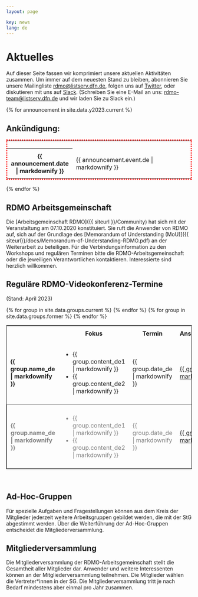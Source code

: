 ```yaml
---
layout: page

key: news
lang: de
---
```


# Aktuelles

Auf dieser Seite fassen wir komprimiert unsere aktuellen Aktivitäten zusammen.
Um immer auf dem neuesten Stand zu bleiben, abonnieren Sie unsere Mailingliste [rdmo@listserv.dfn.de](https://www.listserv.dfn.de/sympa/info/rdmo), folgen uns auf [Twitter](https://twitter.com/rdmorganiser), oder diskutieren mit uns auf [Slack](https://rdmo.slack.com).
(Schreiben Sie eine E-Mail an uns: <a href="mailto:rdmo-team@listserv.dfn.de">rdmo-team@listserv.dfn.de</a> und wir laden Sie zu Slack ein.)<br/>

{% for announcement in site.data.y2023.current %}
## Ankündigung:

<table style="width: 100%; border: 3px dotted red;">
  <tr>
    <th style="width: 20%; padding: 10px;"></th>
    <td style="width: 80%; padding: 10px;"></td>
  </tr>
  <tr>
    <th style="width: 20%; padding: 10px;">{{ announcement.date | markdownify }}</th>
    <td style="width: 80%; padding:10px;">{{ announcement.event.de | markdownify }}
    </td>
  </tr>
</table>
{% endfor %}

## RDMO Arbeitsgemeinschaft

Die [Arbeitsgemeinschaft RDMO]({{ siteurl }}/Community) hat sich mit der Veranstaltung am 07.10.2020 konstituiert. Sie ruft die Anwender von RDMO auf, sich auf der Grundlage des [Memorandum of Understanding (MoU)]({{ siteurl}}/docs/Memorandum-of-Understanding-RDMO.pdf) an der Weiterarbeit zu beteiligen.
Für die Verbindungsinformation zu den Workshops und regulären Terminen bitte die RDMO-Arbeitsgemeinschaft oder die jeweiligen Verantwortlichen kontaktieren. Interessierte sind herzlich willkommen.


## Reguläre RDMO-Videokonferenz-Termine
(Stand: April 2023)

<table style="width: 100%; border:1px solid black;">
	<tr>
		<th style="width: 20%;"/>
		<th style="width: 45%; padding: 10px;">Fokus</th>
		<th style="width: 20%; padding: 10px;">Termin</th>
		<th style="width: 25%; padding: 10px;">Ansprechperson</th>
	</tr>
	{% for group in site.data.groups.current %}
	<tr>
		<td style="font-weight: bold; padding: 10px;">{{ group.name_de | markdownify }}</td>
		<td style="padding: 10px;">
			<ul>
				<li>{{ group.content_de1 | markdownify }}</li>
				<li>{{ group.content_de2 | markdownify }}</li>
			</ul>
		</td>
		<td style="padding: 10px;">{{ group.date_de | markdownify }}</td>
		<td style="padding: 10px;"><a href="mailto:{{ leader_mail }}">{{ group.leader | markdownify }}</a></td>
	</tr>
	{% endfor %}
	{% for group in site.data.groups.former %}
	<tr style="border:1px solid grey; border-bottom-right-radius: 15px; color:grey;">
		<td style="font-weight: bold; padding: 10px;">{{ group.name_de | markdownify }}</td>
		<td style="padding: 10px;">
			<ul>
				<li>{{ group.content_de1 | markdownify }}</li>
				<li>{{ group.content_de2 | markdownify }}</li>
			</ul>
		</td>
		<td style="padding: 10px;">{{ group.date_de | markdownify }}</td>
		<td style="padding: 10px;"><a href="mailto:{{ leader_mail }}">{{ group.leader | markdownify }}</a></td>
	</tr>
	{% endfor %}
</table>

<br/>


## Ad-Hoc-Gruppen

Für spezielle Aufgaben und Fragestellungen können aus dem Kreis der Mitglieder jederzeit weitere Arbeitsgruppen gebildet werden, die mit der StG abgestimmt werden.
Über die Weiterführung der Ad-Hoc-Gruppen entscheidet die Mitgliederversammlung.

## Mitgliederversammlung

Die Mitgliederversammlung der RDMO-Arbeitsgemeinschaft stellt die Gesamtheit aller Mitglieder dar. Anwender und weitere Interessenten können an der Mitgliederversammlung teilnehmen. Die Mitglieder wählen die Vertreter\*innen in der SG.
Die Mitgliederversammlung tritt je nach Bedarf mindestens aber einmal pro Jahr zusammen.



